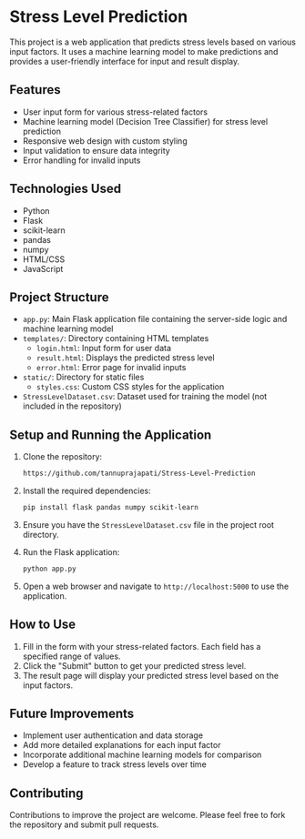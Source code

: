 # Stress Level Prediction

This project is a web application that predicts stress levels based on various input factors. It uses a machine learning model to make predictions and provides a user-friendly interface for input and result display.

## Features

- User input form for various stress-related factors
- Machine learning model (Decision Tree Classifier) for stress level prediction
- Responsive web design with custom styling
- Input validation to ensure data integrity
- Error handling for invalid inputs

## Technologies Used

- Python
- Flask
- scikit-learn
- pandas
- numpy
- HTML/CSS
- JavaScript

## Project Structure

- `app.py`: Main Flask application file containing the server-side logic and machine learning model
- `templates/`: Directory containing HTML templates
  - `login.html`: Input form for user data
  - `result.html`: Displays the predicted stress level
  - `error.html`: Error page for invalid inputs
- `static/`: Directory for static files
  - `styles.css`: Custom CSS styles for the application
- `StressLevelDataset.csv`: Dataset used for training the model (not included in the repository)

## Setup and Running the Application

1. Clone the repository:
   ```sh
   https://github.com/tannuprajapati/Stress-Level-Prediction
   ```
2. Install the required dependencies:
   ```sh
   pip install flask pandas numpy scikit-learn
   ```
3. Ensure you have the `StressLevelDataset.csv` file in the project root directory.

4. Run the Flask application:
   ```sh
   python app.py
   ```
5. Open a web browser and navigate to `http://localhost:5000` to use the application.

## How to Use

1. Fill in the form with your stress-related factors. Each field has a specified range of values.
2. Click the "Submit" button to get your predicted stress level.
3. The result page will display your predicted stress level based on the input factors.

## Future Improvements

- Implement user authentication and data storage
- Add more detailed explanations for each input factor
- Incorporate additional machine learning models for comparison
- Develop a feature to track stress levels over time

## Contributing

Contributions to improve the project are welcome. Please feel free to fork the repository and submit pull requests.
